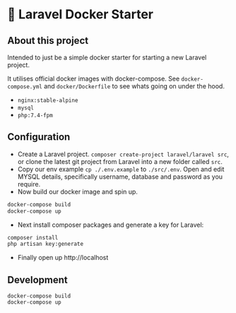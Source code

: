 # 🚀 Laravel Docker Starter 

## About this project
Intended to just be a simple docker starter for starting a new Laravel project. 

It utilises official docker images with docker-compose. 
See `docker-compose.yml` and `docker/Dockerfile` to see whats going on under the hood.

- `nginx:stable-alpine`
- `mysql`
- `php:7.4-fpm`

## Configuration 

- Create a Laravel project. `composer create-project laravel/laravel src`, or clone the latest git project from Laravel into a new folder called `src`.
- Copy our env example `cp ./.env.example` to `./src/.env`. Open and edit MYSQL details, specifically username, database and password as you require.
- Now build our docker image and spin up. 
```bash
docker-compose build
docker-compose up
```
- Next install composer packages and generate a key for Laravel:
```bash
composer install
php artisan key:generate
```
- Finally open up http://localhost 

## Development 
```shell
docker-compose build
docker-compose up
```
